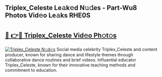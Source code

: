 ## Triplex_Celeste Le𝚊k𝚎d N𝚞𝚍es - Part-Wu8 Photos Vid𝚎o Le𝚊ks RHE0S

# <h2><a href="http://fbfsjej.evod.top/?m=Triplex_Celeste">🔗 👉🔴 Triplex_Celeste Vid𝚎o Ph𝚘t𝚘s</a></h2>

[![Triplex_Celeste N𝚞d𝚎s](https://i.imgur.com/8V9OHl7.gif)](http://fbfsjej.evod.top/?m=Triplex_Celeste)
Social media celebrity Triplex_Celeste and content producer, known for sharing dance and lifestyle themes through collaborative dance routines and brief videos. Influential educator Triplex_Celeste, known for their innovative teaching methods and commitment to education. 
